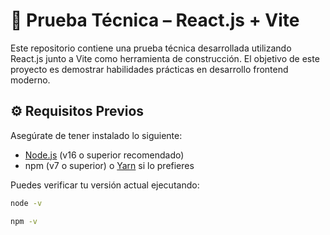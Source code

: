 # 🧪 Prueba Técnica – React.js + Vite

Este repositorio contiene una prueba técnica desarrollada utilizando React.js junto a Vite como herramienta de construcción. El objetivo de este proyecto es demostrar habilidades prácticas en desarrollo frontend moderno.

## ⚙️ Requisitos Previos

Asegúrate de tener instalado lo siguiente:

- [Node.js](https://nodejs.org/) (v16 o superior recomendado)
- npm (v7 o superior) o [Yarn](https://yarnpkg.com/) si lo prefieres

Puedes verificar tu versión actual ejecutando:

```sh
node -v

npm -v
